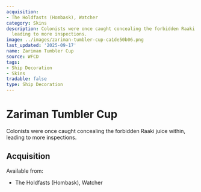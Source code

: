 ```yaml
---
acquisition:
- The Holdfasts (Hombask), Watcher
category: Skins
description: Colonists were once caught concealing the forbidden Raaki juice within,
  leading to more inspections.
image: ../images/zariman-tumbler-cup-ca1de50b06.png
last_updated: '2025-09-17'
name: Zariman Tumbler Cup
source: WFCD
tags:
- Ship Decoration
- Skins
tradable: false
type: Ship Decoration
---
```


# Zariman Tumbler Cup

Colonists were once caught concealing the forbidden Raaki juice within, leading to more inspections.

## Acquisition

Available from:
- The Holdfasts (Hombask), Watcher

